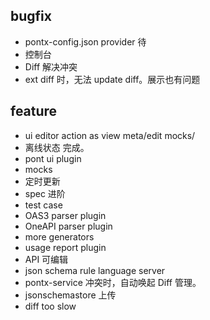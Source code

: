 ## bugfix

- pontx-config.json provider 待
- 控制台
- Diff 解决冲突
- ext diff 时，无法 update diff。展示也有问题

## feature

- ui editor action as view meta/edit mocks/
- 离线状态 完成。
- pont ui plugin
- mocks
- 定时更新
- spec 进阶
- test case
- OAS3 parser plugin
- OneAPI parser plugin
- more generators
- usage report plugin
- API 可编辑
- json schema rule language server
- pontx-service 冲突时，自动唤起 Diff 管理。
- jsonschemastore 上传
- diff too slow